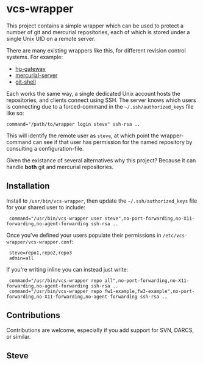 vcs-wrapper
===========

This project contains a simple wrapper which can be used to protect a number of git and mercurial repositories, each of which is stored under a single Unix UID on a remote server.

There are many existing wrappers like this, for different revision control systems.  For example:

* [hg-gateway](http://parametricity.net/b/hg-gateway)
* [mercurial-server](http://www.lshift.net/work/open-source/mercurial-server/)
* [git-shell](https://git-scm.com/docs/git-shell)

Each works the same way, a single dedicated Unix account hosts the repositories, and clients connect using SSH.  The server knows which users is connecting due to a forced-command in the `~/.ssh/authorized_keys` file like so:

    command="/path/to/wrapper login steve" ssh-rsa ..

This will identify the remote user as `steve`, at which point the wrapper-command can see if that user has permission for the named repository by consulting a configuration-file.

Given the existance of several alternatives why this project?  Because it can handle __both__ git and mercurial repositories.


Installation
------------

Install to `/usr/bin/vcs-wrapper`, then update the `~/.ssh/authorized_keys` file for your shared user to include:

     command="/usr/bin/vcs-wrapper user steve",no-port-forwarding,no-X11-forwarding,no-agent-forwarding ssh-rsa ..

Once you've defined your users populate their permissions in `/etc/vcs-wrapper/vcs-wrapper.conf`:

     steve=repo1,repo2,repo3
     admin=all

If you're writing inline you can instead just write:

     command="/usr/bin/vcs-wrapper repo all",no-port-forwarding,no-X11-forwarding,no-agent-forwarding ssh-rsa ..
     command="/usr/bin/vcs-wrapper repo fw1-example,fw3-example",no-port-forwarding,no-X11-forwarding,no-agent-forwarding ssh-rsa ..


Contributions
-------------

Contributions are welcome, especially if you add support for SVN, DARCS, or similar.


Steve
--
